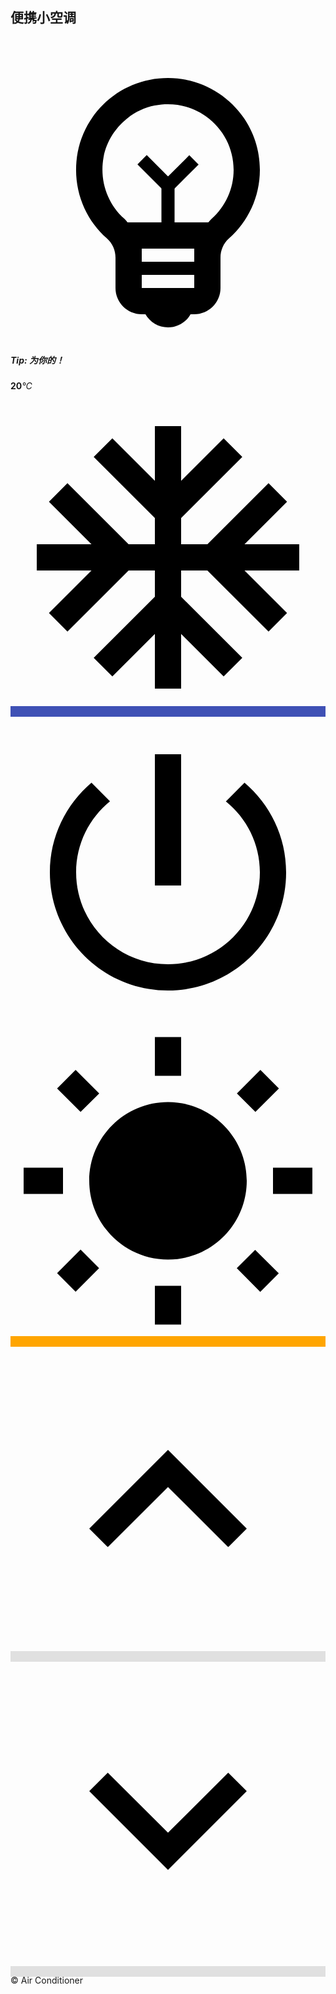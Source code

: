 <!DOCTYPE html>
<html>

<head>
  <meta charset="utf-8">
  <meta name="renderer" content="webkit">
  <meta name="format-detection" content="telephone=no">
  <meta name="viewport" content="width=device-width, initial-scale=1, user-scalable=0">
  <title>朋友圈便携小空调</title>
  <link rel="stylesheet" href="//cdn.wxurl.cn/jquery/3.6.3/jquery.min.css">
  <link rel="stylesheet" href="https://res.wx.qq.com/t/wx_fed/weui-source/res/2.5.4/weui.min.css">
  <link rel="stylesheet" href="./ac.css">
</head>

<body class="body">

  <h2>便携小空调</h2>
  <h5>
    <svg viewBox="0 0 24 24">
      <path
        d="M12 3c-.46 0-.93.04-1.4.14-2.76.53-4.96 2.76-5.48 5.52-.48 2.61.48 5.01 2.22 6.56.43.38.66.91.66 1.47V19c0 1.1.9 2 2 2h.28c.35.6.98 1 1.72 1s1.38-.4 1.72-1H14c1.1 0 2-.9 2-2v-2.31c0-.55.22-1.09.64-1.46C18.09 13.95 19 12.08 19 10c0-3.87-3.13-7-7-7zm2 14h-4v-1h4v1zm-4 2v-1h4v1h-4zm5.31-5.26c-.09.08-.16.18-.24.26H8.92c-.08-.09-.15-.19-.24-.27-1.32-1.18-1.91-2.94-1.59-4.7.36-1.94 1.96-3.55 3.89-3.93.34-.07.68-.1 1.02-.1 2.76 0 5 2.24 5 5 0 1.43-.61 2.79-1.69 3.74z">
      </path>
      <path d="M11.5 11h1v3h-1z"></path>
      <path d="M9.6724 9.5808l.7071-.707 2.1213 2.1212-.7071.7071z"></path>
      <path d="M12.2081 11.7123l-.7071-.7071 2.1213-2.1213.7071.707z"></path>
    </svg>
    <span>Tip: 为你的<i></i>！</span>
  </h5>

  <div class="ac ac-size">
    <div class="top"></div>
    <i class="logo"></i>
    <div class="temperature">
      <span class="mode"></span>
      <span class="number"><b>20</b><i>°C</i></span>
    </div>
    <i class="status"></i>
  </div>

  <div class="wind ac-size"><i style="transform:rotate(10deg)"></i><i></i><i style="transform:rotate(-10deg)"></i></div>

  <a class="more-link" href="https://mp.weixin.qq.com/s/1jJZHFzgDC_n2ALq3RwLHA" style="display:none">更多小玩意</a>

  <div class="buttons ac-size">
    <a class="button" style="background:#3f51b5" id="cold"><svg viewBox="0 0 24 24">
        <path
          d="M22 11h-4.17l3.24-3.24-1.41-1.42L15 11h-2V9l4.66-4.66-1.42-1.41L13 6.17V2h-2v4.17L7.76 2.93 6.34 4.34 11 9v2H9L4.34 6.34 2.93 7.76 6.17 11H2v2h4.17l-3.24 3.24 1.41 1.42L9 13h2v2l-4.66 4.66 1.42 1.41L11 17.83V22h2v-4.17l3.24 3.24 1.42-1.41L13 15v-2h2l4.66 4.66 1.41-1.42L17.83 13H22z">
        </path>
      </svg></a>
    <a class="button switch" id="open"><svg viewBox="0 0 24 24">
        <path
          d="M13 3h-2v10h2V3zm4.83 2.17l-1.42 1.42C17.99 7.86 19 9.81 19 12c0 3.87-3.13 7-7 7s-7-3.13-7-7c0-2.19 1.01-4.14 2.58-5.42L6.17 5.17C4.23 6.82 3 9.26 3 12c0 4.97 4.03 9 9 9s9-4.03 9-9c0-2.74-1.23-5.18-3.17-6.83z">
        </path>
      </svg></a>
    <a class="button hot" style="background:#ffa500" id="hot"><svg viewBox="0 0 24 24">
        <path
          d="M6.76 4.84l-1.8-1.79-1.41 1.41 1.79 1.79 1.42-1.41zM4 10.5H1v2h3v-2zm9-9.95h-2V3.5h2V.55zm7.45 3.91l-1.41-1.41-1.79 1.79 1.41 1.41 1.79-1.79zm-3.21 13.7l1.79 1.8 1.41-1.41-1.8-1.79-1.4 1.4zM20 10.5v2h3v-2h-3zm-8-5c-3.31 0-6 2.69-6 6s2.69 6 6 6 6-2.69 6-6-2.69-6-6-6zm-1 16.95h2V19.5h-2v2.95zm-7.45-3.91l1.41 1.41 1.79-1.8-1.41-1.41-1.79 1.8z">
        </path>
      </svg></a>
  </div>
  <div class="buttons ac-size">
    <a class="button plus" style="background:#e0e0e0" id="plus"><svg viewBox="0 0 24 24">
        <path d="M12 8l-6 6 1.41 1.41L12 10.83l4.59 4.58L18 14z"></path>
      </svg></a>
  </div>
  <div class="buttons ac-size">
    <a class="button minus" style="background:#e0e0e0" id="minus"><svg viewBox="0 0 24 24">
        <path d="M16.59 8.59L12 13.17 7.41 8.59 6 10l6 6 6-6z"></path>
      </svg></a>
  </div>

  <a class="bottom-link">
    <script>
      document.write(new Date().getFullYear())
    </script> © Air Conditioner<span style="display:none"> - 打赏</span>
  </a>

  <audio preload="auto" id="buttonSound"
    src="https://res.wx.qq.com/voice/getvoice?mediaid=MzU5NDY5NjE4NF8xMDAwMDAwNzI="></audio>
  <audio preload="auto" id="powerSound"
    src="https://res.wx.qq.com/voice/getvoice?mediaid=MzU5NDY5NjE4NF8xMDAwMDAwNzM="></audio>
  <audio preload="auto" id="operationSound"
    src="https://res.wx.qq.com/voice/getvoice?mediaid=MzU5NDY5NjE4NF8xMDAwMDAwNzQ="></audio>

  <script src="https://res.wx.qq.com/open/js/jweixin-1.6.0.js"></script>
  <script src="https://res.wx.qq.com/t/wx_fed/weui.js/res/1.2.17/weui.min.js"></script>
  <script src="//cdn.wxurl.cn/jquery/3.6.3/jquery.min.js"></script>
  <!-- <script src="./ac.js"></script> -->
  <script>
    var _hmt = _hmt || [];
    (function () {
      var hm = document.createElement("script");
      hm.src = "https://hm.baidu.com/hm.js?0e52860fba6f39ad9129ba5b436ef900";
      var s = document.getElementsByTagName("script")[0];
      s.parentNode.insertBefore(hm, s);
    })();
  </script>
</body>

</html>